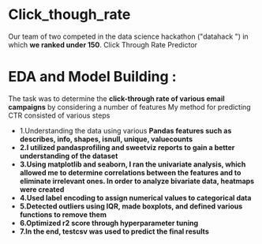 # Click_though_rate
Our team of two competed in the data science hackathon ("datahack ") in which <strong>we ranked under 150</strong>.
Click Through Rate Predictor
# EDA and Model Building :
The task was to determine the <strong>click-through rate of various email campaigns</strong> by considering a number of features
My method for predicting CTR consisted of various steps
* 1.Understanding the data using various <strong>Pandas features such as describes, info, shapes, isnull, unique, valuecounts
* 2.I utilized <strong>pandasprofiling and sweetviz reports</strong> to gain a better understanding of the dataset
* 3.Using matplotlib and seaborn, I ran the univariate analysis, which allowed me to determine correlations between the features and to eliminate irrelevant ones. In     order to analyze bivariate data, heatmaps were created
* 4.Used label encoding to assign numerical values to categorical data
* 5.Detected outliers using IQR, made boxplots, and defined various functions to remove them
* 6.Optimized r2 score through hyperparameter tuning
* 7.In the end, testcsv was used to predict the final results
